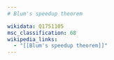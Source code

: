 ```yaml
---
# Blum's speedup theorem

wikidata: Q1751105
msc_classification: 68
wikipedia_links:
  - "[[Blum's speedup theorem]]"
---
```

